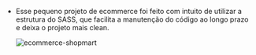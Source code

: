 - Esse pequeno projeto de ecommerce foi feito com intuito de utilizar a estrutura do SASS, que facilita a manutenção do código ao longo prazo e deixa o projeto mais clean.

  ![ecommerce-shopmart](https://github.com/nicolasweverton/ecommerce-shopmart/assets/115571358/00834094-491c-4283-9c6b-01558264e304)
